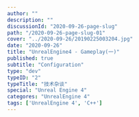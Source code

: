 ```yaml
---
author: ""
description: ""
discussionId: "2020-09-26-page-slug"
path: "/2020-09-26-page-slug-01"
cover: "../2020-09-26/20190225003204.jpg"
date: "2020-09-26"
title: "UnrealEngine4 - Gameplay(一)"
published: true
subtitle: "Configuration"
type: "dev"
typeID: "2"
typeTitle: "技术杂谈"
special: "Unreal Engine 4"
categores: "UnrealEngine 4"
tags: ['UnrealEngine 4', 'C++']
---
```

    
### 


